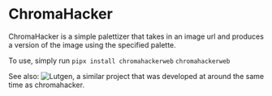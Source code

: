 # ChromaHacker

ChromaHacker is a simple palettizer that takes in an image url and produces a version of the image using the specified palette.

To use, simply run 
`pipx install chromahackerweb`
`chromahackerweb`

See also: ![Lutgen](https://github.com/ozwaldorf/lutgen-rs), a similar project that was developed at around the same time as chromahacker.

